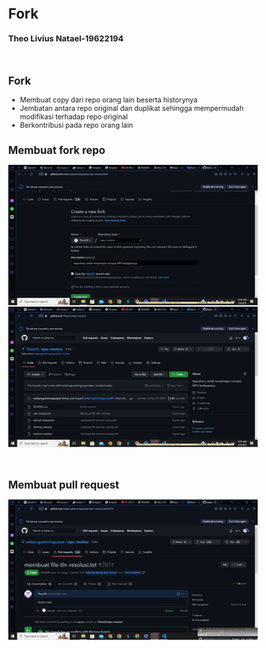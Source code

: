 
# Fork

### Theo Livius Natael-19622194

<br>

## Fork

- Membuat copy dari repo orang lain beserta historynya
- Jembatan antara repo original dan duplikat sehingga mempermudah modifikasi terhadap repo original
- Berkontribusi pada repo orang lain


## Membuat fork repo 
![Alt text](Screenshot%20(1072).png)
![Alt text](Screenshot%20(1073).png)

<br>

## Membuat pull request
![Alt text](Screenshot%20(1075).png)